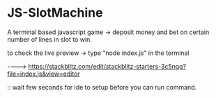 # JS-SlotMachine
 A terminal based javascript game -> deposit money and bet on certain number of lines in slot to win.
 
 to check the live preview -> type "node index.js" in the terminal
 
 ----> https://stackblitz.com/edit/stackblitz-starters-3c5nqg?file=index.js&view=editor
 
:: wait few seconds for ide to setup before you can run command.
